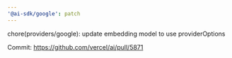 ```yaml
---
'@ai-sdk/google': patch
---
```


chore(providers/google): update embedding model to use providerOptions

Commit: https://github.com/vercel/ai/pull/5871
